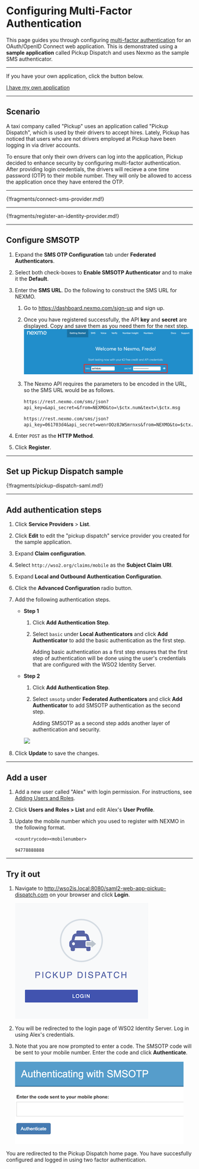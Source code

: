 # Configuring Multi-Factor Authentication

This page guides you through configuring [multi-factor authentication](insertlink) for an OAuth/OpenID Connect web application. This is demonstrated using a **sample application** called Pickup Dispatch and uses Nexmo as the sample SMS authenticator. 

----
If you have your own application, click the button below.

<a class="samplebtn_a" href="../../guides/mfa/2fa-sms-otp"   rel="nofollow noopener">I have my own application</a>

----

## Scenario

A taxi company called "Pickup" uses an application called "Pickup Dispatch", which is used by their drivers to accept hires. Lately, Pickup has noticed that users who are not drivers employed at Pickup have been logging in via driver accounts.

To ensure that only their own drivers can log into the application, Pickup decided to enhance security by configuring multi-factor authentication. After providing login credentials, the drivers will recieve a one time password (OTP) to their mobile number. They will only be allowed to access the application once they have entered the OTP.

----

{!fragments/connect-sms-provider.md!}

----

{!fragments/register-an-identity-provider.md!}

----

## Configure SMSOTP

1. Expand the **SMS OTP Configuration** tab under **Federated Authenticators**.

2. Select both check-boxes to **Enable SMSOTP Authenticator** and to make it the **Default**.

3. Enter the **SMS URL**. Do the following to construct the SMS URL for NEXMO.
    1.  Go to <https://dashboard.nexmo.com/sign-up> and sign up.

    2.  Once you have registered successfully, the API **key** and **secret**
        are displayed. Copy and save them as you need them for the next
        step.  
        ![nexmo-config](../assets/img/guides/nexmo-config.png)

    3.  The Nexmo API requires the parameters to be encoded in the URL,
        so the SMS URL would be as follows.

        ``` tab="SMS URL format"
        https://rest.nexmo.com/sms/json?api_key=&api_secret=&from=NEXMO&to=\$ctx.num&text=\$ctx.msg
        ```

        ``` tab="SMS URL example"
        https://rest.nexmo.com/sms/json?api_key=061703d4&api_secret=wenrOOz8JWSmrnxs&from=NEXMO&to=$ctx.num&text=$ctx.msg
        ```

4. Enter `POST` as the **HTTP Method**. 

5. Click **Register**.

----

## Set up Pickup Dispatch sample

{!fragments/pickup-dispatch-saml.md!}

----

## Add authentication steps

1. Click **Service Providers** > **List**.

2.  Click **Edit** to edit the "pickup dispatch" service provider you created for the sample application.

3. Expand **Claim configuration**.
 
4. Select `http://wso2.org/claims/mobile` as the **Subject Claim URI**.

5. Expand **Local and Outbound Authentication Configuration**.

6. Click the **Advanced Configuration** radio button. 

7. Add the following authentication steps. 
    - **Step 1**
        1. Click **Add Authentication Step**.

        2. Select `basic` under **Local Authenticators** and click **Add Authenticator** to add the basic authentication as the first step.

            Adding basic authentication as a first step ensures that the first step of authentication will be done using the user's credentials that are configured with the WSO2 Identity Server.

    - **Step 2**
        1. Click **Add Authentication Step**.

        2. Select `smsotp` under **Federated Authenticators** and click **Add Authenticator** to add SMSOTP authentication as the second step.

            Adding SMSOTP as a second step adds another layer of authentication and security.
    
        <img name='sms-otp-authentication-steps' src='../../../assets/img/guides/sms-otp-authentication-steps.png' class='img-zoomable'/>

8. Click **Update** to save the changes.

----

## Add a user 

1. Add a new user called "Alex" with login permission. For instructions, see [Adding Users and Roles](insertlink).

2. Click **Users and Roles > List** and edit Alex's **User Profile**.

3. Update the mobile number which you used to register with NEXMO in the following format.

    ```tab="format"
    <countrycode><mobilenumber>
    ```

    ```tab="example"
    94778888888
    ```

----

## Try it out

1. Navigate to <http://wso2is.local:8080/saml2-web-app-pickup-dispatch.com> on your browser and click **Login**.

    ![dispatch-login](../assets/img/samples/dispatch-login.png)

2. You will be redirected to the login page of WSO2 Identity Server. Log in using Alex's credentials. 

3. Note that you are now prompted to enter a code. The SMSOTP code will be sent to your mobile number. Enter the code and click **Authenticate**. 

    ![authenticate-with-smsotp](../assets/img/samples/authenticating-with-smsotp.png)

You are redirected to the Pickup Dispatch home page. You have succesfully configured and logged in using two factor authentication.
